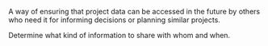 A way of ensuring that project data can be accessed in the future by others who need it for informing decisions or planning similar projects. 

Determine what kind of information to share with whom and when. 